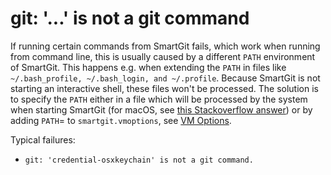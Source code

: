# git: '...' is not a git command

If running certain commands from SmartGit fails, which work when running from command line, this is usually caused by a different `PATH` environment of SmartGit.
This happens e.g. when extending the `PATH` in files like `~/.bash_profile, ~/.bash_login, and ~/.profile`.
Because SmartGit is not starting an interactive shell, these files won't be processed.
The solution is to specify the `PATH` either in a file which will be processed by the system when starting SmartGit (for macOS, see [this Stackoverflow answer](https://stackoverflow.com/a/3756686)) or by adding `PATH`= to `smartgit.vmoptions`, see [VM Options](../Latest/GUI/AdvancedSettings/VM-options.md).

Typical failures:

-   `git: 'credential-osxkeychain' is not a git command.`
